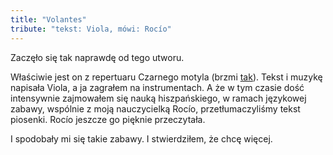 ```yaml
---
title: "Volantes"
tribute: "tekst: Viola, mówi: Rocío"
---
```

Zaczęło się tak naprawdę od tego utworu.

Właściwie jest on z repertuaru Czarnego motyla (brzmi [tak](https://soundcloud.com/czarny-motyl/zlamane-skrzydlo-motyla?in=czarny-motyl/sets/maszyna-do-robienia-dymu&si=dea88d7f85f64d999c4b25ac98d996e2&utm_source=clipboard&utm_medium=text&utm_campaign=social_sharing)). Tekst i muzykę napisała Viola, a ja zagrałem na instrumentach.
A że w tym czasie dość intensywnie zajmowałem się nauką hiszpańskiego, w ramach językowej zabawy, wspólnie z moją nauczycielką Rocío, przetłumaczyliśmy tekst piosenki.
Rocío jeszcze go pięknie przeczytała.

I spodobały mi się takie zabawy. I stwierdziłem, że chcę więcej.
